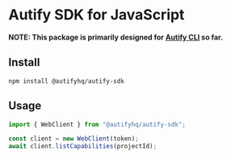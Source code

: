 # Autify SDK for JavaScript

**NOTE: This package is primarily designed for [Autify CLI](https://github.com/autifyhq/autify-cli) so far.**

## Install

```shell
npm install @autifyhq/autify-sdk
```

## Usage

```javascript
import { WebClient } from "@autifyhq/autify-sdk";

const client = new WebClient(token);
await client.listCapabilities(projectId);
```

